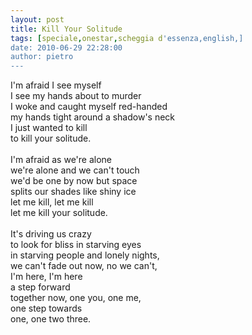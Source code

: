 ```yaml
---
layout: post
title: Kill Your Solitude
tags: [speciale,onestar,scheggia d'essenza,english,]
date: 2010-06-29 22:28:00
author: pietro
---
```

I'm afraid I see myself<br/>I see my hands about to murder<br/>I woke and caught myself red-handed<br/>my hands tight around a shadow's neck<br/>I just wanted to kill<br/>to kill your solitude.<br/><br/>I'm afraid as we're alone<br/>we're alone and we can't touch<br/>we'd be one by now but space<br/>splits our shades like shiny ice<br/>let me kill, let me kill<br/>let me kill your solitude.<br/><br/>It's driving us crazy<br/>to look for bliss in starving eyes<br/>in starving people and lonely nights,<br/>we can't fade out now, no we can't,<br/>I'm here, I'm here<br/>a step forward<br/>together now, one you, one me,<br/>one step towards<br/>one, one two three.

